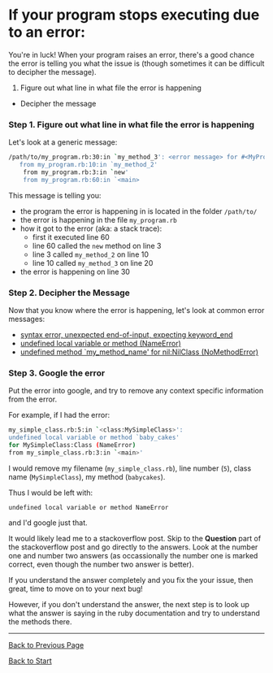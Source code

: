 # If your program stops executing due to an error:

You're in luck! When your program raises an error, there's a good chance the error is telling you what the issue is (though sometimes it can be difficult to decipher the message).

1. Figure out what line in what file the error is happening
- Decipher the message


### Step 1. Figure out what line in what file the error is happening

Let's look at a generic message:

```bash
/path/to/my_program.rb:30:in `my_method_3': <error message> for #<MyProgram:0x007fd229275440> (ErrorClass)
   from my_program.rb:10:in `my_method_2'
	from my_program.rb:3:in `new'
	from my_program.rb:60:in `<main>
```

This message is telling you:

- the program the error is happening in is located in the folder `/path/to/`
- the error is happening in the file `my_program.rb`
- how it got to the error (aka: a stack trace):
    - first it executed line 60
    - line 60 called the `new` method on line 3
    - line 3 called `my_method_2` on line 10
    - line 10 called `my_method_3` on line 20
- the error is happening on line 30

### Step 2. Decipher the Message

Now that you know where the error is happening, let's look at common error messages:

- [syntax error, unexpected end-of-input, expecting keyword_end](errors/unexpected-end.md)
- [undefined local variable or method (NameError)](errors/undefined-var-or-method.md)
- [undefined method `my\_method\_name' for nil:NilClass (NoMethodError)](errors/undefined-method-for-nil.md)


### Step 3. Google the error

Put the error into google, and try to remove any context specific information from the error.

For example, if I had the error:

```bash
my_simple_class.rb:5:in `<class:MySimpleClass>':
undefined local variable or method `baby_cakes'
for MySimpleClass:Class (NameError)
from my_simple_class.rb:3:in `<main>'
```

I would remove my filename (`my_simple_class.rb`), line number (`5`), class name (`MySimpleClass`), my method (`babycakes`).

Thus I would be left with:

`undefined local variable or method NameError`

and I'd google just that.

It would likely lead me to a stackoverflow post. Skip to the **Question** part of the stackoverflow post and go directly to the answers. Look at the number one and number two answers (as occassionally the number one is marked correct, even though the number two answer is better).

If you understand the answer completely and you fix the your issue, then great, time to move on to your next bug!

However, if you don't understand the answer, the next step is to look up what the answer is saying in the ruby documentation and try to understand the methods there.

---
[Back to Previous Page](..)

[Back to Start](https://github.com/bitmakerlabs/debugging-guide/blob/master)
